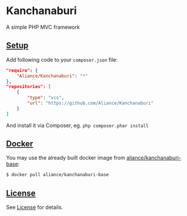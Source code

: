 # Kanchanaburi

A simple PHP MVC framework

## [Setup](#installation)

Add following code to your `composer.json` file:

```json
"require": {
    "Aliance/Kanchanaburi": "*"
},
"repositories": [
    {
        "type": "vcs",
        "url": "https://github.com/Aliance/Kanchanaburi"
    }
]
```

And install it via Composer, eg. `php composer.phar install`

## [Docker](#docker)

You may use the already built docker image from [aliance/kanchanaburi-base](https://hub.docker.com/r/aliance/kanchanaburi-base/):

```bash
$ docker pull aliance/kanchanaburi-base
```

## [License](#license)

See [License](LICENSE) for details.
